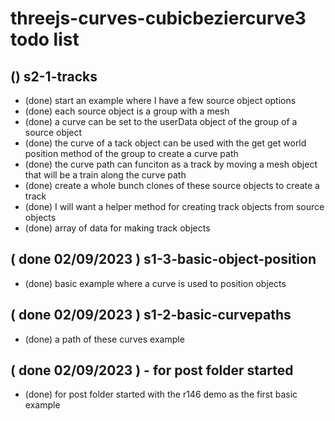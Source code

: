 # threejs-curves-cubicbeziercurve3 todo list

## () s2-1-tracks
* (done) start an example where I have a few source object options
* (done) each source object is a group with a mesh
* (done) a curve can be set to the userData object of the group of a source object
* (done) the curve of a tack object can be used with the get get world position method of the group to create a curve path
* (done) the curve path can funciton as a track by moving a mesh object that will be a train along the curve path
* (done) create a whole bunch clones of these source objects to create a track
* (done) I will want a helper method for creating track objects from source objects
* (done) array of data for making track objects

## ( done 02/09/2023 ) s1-3-basic-object-position
* (done) basic example where a curve is used to position objects

## ( done 02/09/2023 ) s1-2-basic-curvepaths
* (done) a path of these curves example

## ( done 02/09/2023 ) - for post folder started
* (done) for post folder started with the r146 demo as the first basic example